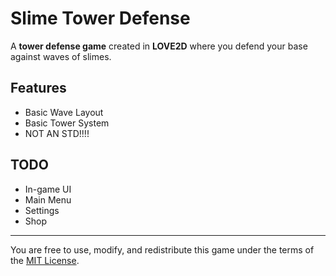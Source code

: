 # Slime Tower Defense
A **tower defense game** created in **LOVE2D** where you defend your base against waves of slimes.

## Features
- Basic Wave Layout
- Basic Tower System
- NOT AN STD!!!!

## TODO
- In-game UI
- Main Menu
- Settings
- Shop

___

You are free to use, modify, and redistribute this game under the terms of the [MIT License](https://opensource.org/licenses/MIT).
